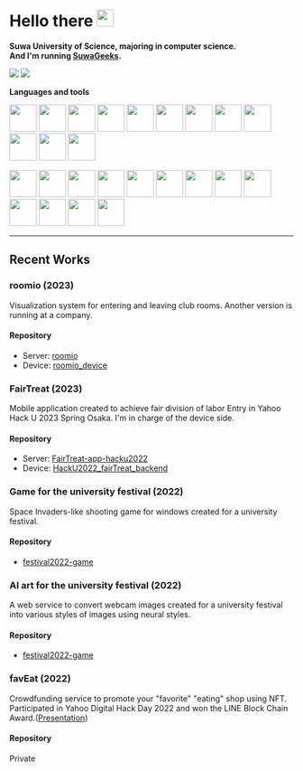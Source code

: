 # Hello there <img src="https://media.giphy.com/media/hvRJCLFzcasrR4ia7z/giphy.gif" height=30px>

**Suwa University of Science, majoring in computer science.**<br>
**And I'm running <a color="00FF7F" href="https://suwageeks.org">SuwaGeeks</a>.**

<p>
    <img src="https://github-stats-evirunurm.vercel.app/api/stats.js?username=y-fjmt&peng=false"/>
    <img src="https://github-stats-evirunurm.vercel.app/api/languages.js?username=y-fjmt&pie=false">
</p>

**Languages and tools**
<p>
    <img height=48px src="https://cdn.jsdelivr.net/gh/devicons/devicon/icons/c/c-original.svg" />
    <img height=48px src="https://cdn.jsdelivr.net/gh/devicons/devicon/icons/cplusplus/cplusplus-original.svg" />
    <img height=48px src="https://cdn.jsdelivr.net/gh/devicons/devicon/icons/python/python-original.svg" />
    <img height=48px src="https://cdn.jsdelivr.net/gh/devicons/devicon/icons/java/java-original.svg" />
    <img height=48px src="https://cdn.jsdelivr.net/gh/devicons/devicon/icons/html5/html5-original.svg" />
    <img height=48px src="https://cdn.jsdelivr.net/gh/devicons/devicon/icons/css3/css3-original.svg" />
    <img height=48px src="https://cdn.jsdelivr.net/gh/devicons/devicon/icons/javascript/javascript-original.svg" />
    <img height=48px src="https://cdn.jsdelivr.net/gh/devicons/devicon/icons/typescript/typescript-original.svg" />
    <img height=48px src="https://cdn.jsdelivr.net/gh/devicons/devicon/icons/dart/dart-original.svg" />
    <img height=48px src="https://cdn.jsdelivr.net/gh/devicons/devicon/icons/r/r-original.svg" />
    <img height=48px src="https://cdn.jsdelivr.net/gh/devicons/devicon/icons/swift/swift-original.svg" />
    <img height=48px src="https://cdn.jsdelivr.net/gh/devicons/devicon/icons/php/php-original.svg" />
</p>
<p>            
    <img height=48px src="https://cdn.jsdelivr.net/gh/devicons/devicon/icons/tensorflow/tensorflow-original.svg" />
    <img height=48px src="https://cdn.jsdelivr.net/gh/devicons/devicon/icons/pytorch/pytorch-original.svg" />
    <img height=48px src="https://cdn.jsdelivr.net/gh/devicons/devicon/icons/nodejs/nodejs-original.svg" />     
    <img height=48px src="https://cdn.jsdelivr.net/gh/devicons/devicon/icons/vuejs/vuejs-original.svg" />
    <img height=48px src="https://cdn.jsdelivr.net/gh/devicons/devicon/icons/nuxtjs/nuxtjs-original.svg" />   
    <img height=48px src="https://cdn.jsdelivr.net/gh/devicons/devicon/icons/react/react-original.svg" /> 
    <img height=48px src="https://cdn.jsdelivr.net/gh/devicons/devicon/icons/nextjs/nextjs-original.svg" />
    <img height=48px src="https://cdn.jsdelivr.net/gh/devicons/devicon/icons/flutter/flutter-original.svg" />
    <img height=48px src="https://cdn.jsdelivr.net/gh/devicons/devicon/icons/figma/figma-original.svg" />
    <img height=48px src="https://cdn.jsdelivr.net/gh/devicons/devicon/icons/git/git-original.svg" />
    <img height=48px src="https://cdn.jsdelivr.net/gh/devicons/devicon/icons/docker/docker-original.svg" />
    <img height=48px src="https://cdn.jsdelivr.net/gh/devicons/devicon/icons/kubernetes/kubernetes-plain.svg" />
    <img height=48px src="https://cdn.jsdelivr.net/gh/devicons/devicon/icons/arduino/arduino-original.svg" />
</p>

---

## Recent Works

### roomio (2023)
Visualization system for entering and leaving club rooms.
Another version is running at a company.
#### Repository
- Server: [roomio](https://github.com/Apricot256/roomio)
- Device: [roomio_device](https://github.com/Apricot256/roomio_device)


### FairTreat (2023)
Mobile application created to achieve fair division of labor
Entry in Yahoo Hack U 2023 Spring Osaka.
I'm in charge of the device side.
#### Repository
- Server: [FairTreat-app-hacku2022](https://github.com/mochi-yu/FairTreat-app-hacku2022)
- Device: [HackU2022_fairTreat_backend](https://github.com/Sora-210/HackU2022_fairTreat_backend)


### Game for the university festival (2022)
Space Invaders-like shooting game for windows created for a university festival.
#### Repository
- [festival2022-game](https://github.com/SuwaGeeks/festival2022-game)


### AI art for  the university festival  (2022)
A web service to convert webcam images created for a university festival into various styles of images using neural styles.
#### Repository
- [festival2022-game](https://github.com/SuwaGeeks/festival2022-ai)


### favEat (2022)
Crowdfunding service to promote your "favorite" "eating" shop using NFT.
Participated in Yahoo Digital Hack Day 2022 and won the LINE Block Chain Award.([Presentation](https://susedu-my.sharepoint.com/:p:/g/personal/t121121_ed_sus_ac_jp/EbB0qTyS2FlIszHta3_C2hEBTYixOsGw7YUqucD4rnMZkg?e=ty8ok6))
#### Repository
Private


